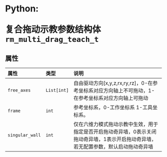 # <p class="hidden">Python: </p>复合拖动示教参数结构体`rm_multi_drag_teach_t`

## 属性

|  属性  |  类型  |  说明  |
| :--- | :--- | :--- |
| `free_axes`    | `List[int]` | 自由驱动方向[x,y,z,rx,ry,rz]，0-在参考坐标系对应方向轴上不可拖动，1-在参考坐标系对应方向轴上可拖动   |
| `frame`   | `int`  | 参考坐标系，0-工作坐标系 1-工具坐标系。 |
| `singular_wall`    | `int`   | 仅在六维力模式拖动示教中生效，用于指定是否开启拖动奇异墙，0表示关闭拖动奇异墙，1表示开启拖动奇异墙，若无配置参数，默认启动拖动奇异墙 |

